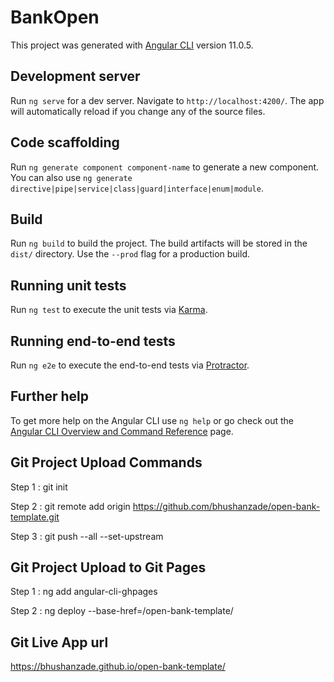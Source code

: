 # BankOpen

This project was generated with [Angular CLI](https://github.com/angular/angular-cli) version 11.0.5.

## Development server

Run `ng serve` for a dev server. Navigate to `http://localhost:4200/`. The app will automatically reload if you change any of the source files.

## Code scaffolding

Run `ng generate component component-name` to generate a new component. You can also use `ng generate directive|pipe|service|class|guard|interface|enum|module`.

## Build

Run `ng build` to build the project. The build artifacts will be stored in the `dist/` directory. Use the `--prod` flag for a production build.

## Running unit tests

Run `ng test` to execute the unit tests via [Karma](https://karma-runner.github.io).

## Running end-to-end tests

Run `ng e2e` to execute the end-to-end tests via [Protractor](http://www.protractortest.org/).

## Further help

To get more help on the Angular CLI use `ng help` or go check out the [Angular CLI Overview and Command Reference](https://angular.io/cli) page.


## Git Project Upload Commands

Step 1 : git init

Step 2 : git remote add origin https://github.com/bhushanzade/open-bank-template.git

Step 3 : git push --all --set-upstream


## Git Project Upload to Git Pages

Step 1 : ng add angular-cli-ghpages

Step 2 : ng deploy --base-href=/open-bank-template/

## Git Live App url

https://bhushanzade.github.io/open-bank-template/
